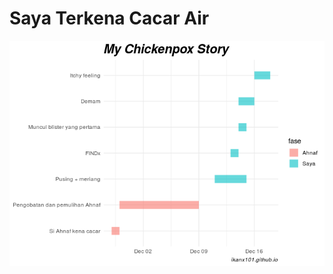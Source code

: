 Saya Terkena Cacar Air
================

![](2019-12-18-cacar-air_files/figure-gfm/unnamed-chunk-1-1.png)<!-- -->
